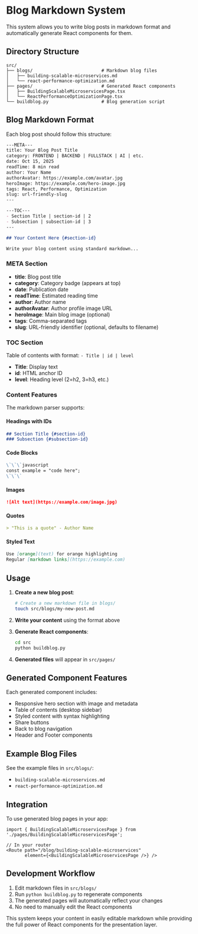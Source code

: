 # Blog Markdown System

This system allows you to write blog posts in markdown format and automatically generate React components for them.

## Directory Structure

```
src/
├── blogs/                          # Markdown blog files
│   ├── building-scalable-microservices.md
│   └── react-performance-optimization.md
├── pages/                          # Generated React components
│   ├── BuildingScalableMicroservicesPage.tsx
│   └── ReactPerformanceOptimizationPage.tsx
└── buildblog.py                    # Blog generation script
```

## Blog Markdown Format

Each blog post should follow this structure:

```markdown
---META---
title: Your Blog Post Title
category: FRONTEND | BACKEND | FULLSTACK | AI | etc.
date: Oct 15, 2025
readTime: 8 min read
author: Your Name
authorAvatar: https://example.com/avatar.jpg
heroImage: https://example.com/hero-image.jpg
tags: React, Performance, Optimization
slug: url-friendly-slug
---

---TOC---
- Section Title | section-id | 2
- Subsection | subsection-id | 3
---

## Your Content Here {#section-id}

Write your blog content using standard markdown...
```

### META Section

- **title**: Blog post title
- **category**: Category badge (appears at top)
- **date**: Publication date
- **readTime**: Estimated reading time
- **author**: Author name
- **authorAvatar**: Author profile image URL
- **heroImage**: Main blog image (optional)
- **tags**: Comma-separated tags
- **slug**: URL-friendly identifier (optional, defaults to filename)

### TOC Section

Table of contents with format: `- Title | id | level`
- **Title**: Display text
- **id**: HTML anchor ID
- **level**: Heading level (2=h2, 3=h3, etc.)

### Content Features

The markdown parser supports:

#### Headings with IDs
```markdown
## Section Title {#section-id}
### Subsection {#subsection-id}
```

#### Code Blocks
```markdown
\`\`\`javascript
const example = "code here";
\`\`\`
```

#### Images
```markdown
![Alt text](https://example.com/image.jpg)
```

#### Quotes
```markdown
> "This is a quote" - Author Name
```

#### Styled Text
```markdown
Use [orange](text) for orange highlighting
Regular [markdown links](https://example.com)
```

## Usage

1. **Create a new blog post**:
   ```bash
   # Create a new markdown file in blogs/
   touch src/blogs/my-new-post.md
   ```

2. **Write your content** using the format above

3. **Generate React components**:
   ```bash
   cd src
   python buildblog.py
   ```

4. **Generated files** will appear in `src/pages/`

## Generated Component Features

Each generated component includes:
- Responsive hero section with image and metadata
- Table of contents (desktop sidebar)
- Styled content with syntax highlighting
- Share buttons
- Back to blog navigation
- Header and Footer components

## Example Blog Files

See the example files in `src/blogs/`:
- `building-scalable-microservices.md`
- `react-performance-optimization.md`

## Integration

To use generated blog pages in your app:

```tsx
import { BuildingScalableMicroservicesPage } from './pages/BuildingScalableMicroservicesPage';

// In your router
<Route path="/blog/building-scalable-microservices" 
       element={<BuildingScalableMicroservicesPage />} />
```

## Development Workflow

1. Edit markdown files in `src/blogs/`
2. Run `python buildblog.py` to regenerate components
3. The generated pages will automatically reflect your changes
4. No need to manually edit the React components

This system keeps your content in easily editable markdown while providing the full power of React components for the presentation layer.